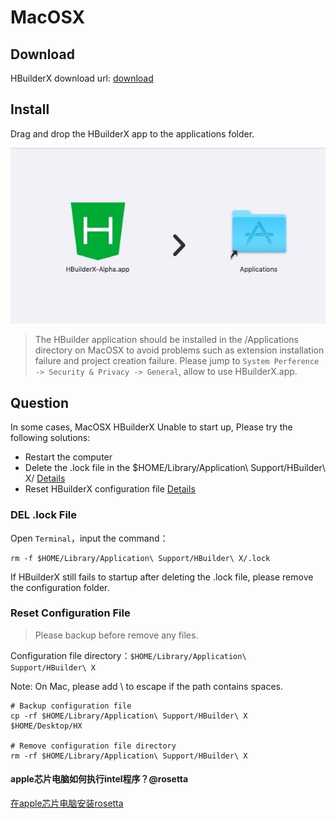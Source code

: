 # MacOSX

## Download

HBuilderX download url:  [download](https://www.dcloud.io/hbuilderx.html)

## Install

Drag and drop the HBuilderX app to the applications folder.

<img src="/static/snapshots/tutorial/install_macosx/install_mac.jpeg" />

> The HBuilder application should be installed in the /Applications directory on MacOSX to avoid problems such as extension installation failure and project creation failure.
> Please jump to `System Perference -> Security & Privacy -> General`, allow to use HBuilderX.app.


## Question

In some cases, MacOSX HBuilderX Unable to start up, Please try the following solutions:

- Restart the computer
- Delete the .lock file in the $HOME/Library/Application\ Support/HBuilder\ X/ [Details](/Tutorial/install/macosx?id=del-.lock-file)
- Reset HBuilderX configuration file [Details](/Tutorial/install/macosx?id=reset-config-file)

### DEL .lock File

Open `Terminal`，input the command：

```
rm -f $HOME/Library/Application\ Support/HBuilder\ X/.lock
```
If HBuilderX still fails to startup after deleting the .lock file, please remove the configuration folder.

### Reset Configuration File

> Please backup before remove any files.
>

Configuration file directory：`$HOME/Library/Application\ Support/HBuilder\ X`

Note: On Mac, please add \ to escape if the path contains spaces.

```shell
# Backup configuration file
cp -rf $HOME/Library/Application\ Support/HBuilder\ X   $HOME/Desktop/HX

# Remove configuration file directory
rm -rf $HOME/Library/Application\ Support/HBuilder\ X
```

#### apple芯片电脑如何执行intel程序？@rosetta

[在apple芯片电脑安装rosetta](/Tutorial/install/macosx-install-rosetta)
